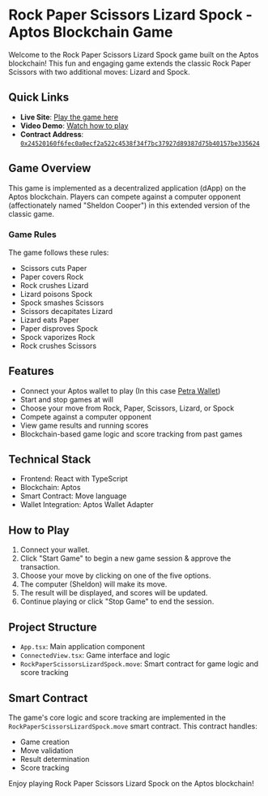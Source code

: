 
# Rock Paper Scissors Lizard Spock - Aptos Blockchain Game

Welcome to the Rock Paper Scissors Lizard Spock game built on the Aptos blockchain! This fun and engaging game extends the classic Rock Paper Scissors with two additional moves: Lizard and Spock.

## Quick Links

- **Live Site**: [Play the game here](https://your-live-site-url.com)
- **Video Demo**: [Watch how to play](https://your-video-demo-url.com)
- **Contract Address**: [`0x24520160f6fec0a0ecf2a522c4538f34f7bc37927d89387d75b40157be335624`](https://explorer.aptoslabs.com/account/0x24520160f6fec0a0ecf2a522c4538f34f7bc37927d89387d75b40157be335624?network=testnet)

## Game Overview

This game is implemented as a decentralized application (dApp) on the Aptos blockchain. Players can compete against a computer opponent (affectionately named "Sheldon Cooper") in this extended version of the classic game.

### Game Rules

The game follows these rules:
- Scissors cuts Paper
- Paper covers Rock
- Rock crushes Lizard
- Lizard poisons Spock
- Spock smashes Scissors
- Scissors decapitates Lizard
- Lizard eats Paper
- Paper disproves Spock
- Spock vaporizes Rock
- Rock crushes Scissors

## Features

- Connect your Aptos wallet to play (In this case [Petra Wallet](https://petra.app/))
- Start and stop games at will
- Choose your move from Rock, Paper, Scissors, Lizard, or Spock
- Compete against a computer opponent
- View game results and running scores
- Blockchain-based game logic and score tracking from past games

## Technical Stack

- Frontend: React with TypeScript
- Blockchain: Aptos
- Smart Contract: Move language
- Wallet Integration: Aptos Wallet Adapter

## How to Play

1. Connect your wallet.
2. Click "Start Game" to begin a new game session & approve the transaction.
3. Choose your move by clicking on one of the five options.
4. The computer (Sheldon) will make its move.
5. The result will be displayed, and scores will be updated.
6. Continue playing or click "Stop Game" to end the session.

## Project Structure

- `App.tsx`: Main application component
- `ConnectedView.tsx`: Game interface and logic
- `RockPaperScissorsLizardSpock.move`: Smart contract for game logic and score tracking

## Smart Contract

The game's core logic and score tracking are implemented in the `RockPaperScissorsLizardSpock.move` smart contract. This contract handles:

- Game creation
- Move validation
- Result determination
- Score tracking


Enjoy playing Rock Paper Scissors Lizard Spock on the Aptos blockchain!
